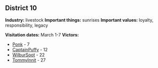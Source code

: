 ## District 10

**Industry:** livestock
**Important things:** sunrises
**Important values:** loyalty, responsibility, legacy

**Visitation dates:** March 1-7
**Victors:**
- [Ponk](../../Characters/floor0/Ponk.md) - 7
- [CaptainPuffy](../../Characters/floor1/CaptainPuffy.md) - 12
- [WilburSoot](../../Characters/floor2/WilburSoot.md) - 22
- [TommyInnit](../../Characters/floor2/TommyInnit.md) - 27 